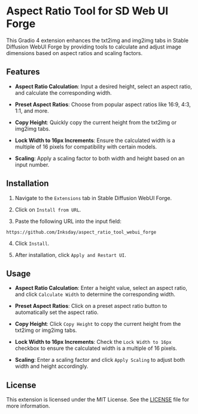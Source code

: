 # Aspect Ratio Tool for SD Web UI Forge

This Gradio 4 extension enhances the txt2img and img2img tabs in Stable Diffusion WebUI Forge by providing tools to calculate and adjust image dimensions based on aspect ratios and scaling factors.

## Features

- **Aspect Ratio Calculation**: Input a desired height, select an aspect ratio, and calculate the corresponding width.

- **Preset Aspect Ratios**: Choose from popular aspect ratios like 16:9, 4:3, 1:1, and more.

- **Copy Height**: Quickly copy the current height from the txt2img or img2img tabs.

- **Lock Width to 16px Increments**: Ensure the calculated width is a multiple of 16 pixels for compatibility with certain models.

- **Scaling**: Apply a scaling factor to both width and height based on an input number.

## Installation

1. Navigate to the `Extensions` tab in Stable Diffusion WebUI Forge.

2. Click on `Install from URL`.

3. Paste the following URL into the input field:

```plaintext
https://github.com/Inksday/aspect_ratio_tool_webui_forge
```

4. Click `Install`.

5. After installation, click `Apply and Restart UI`.

## Usage

- **Aspect Ratio Calculation**: Enter a height value, select an aspect ratio, and click `Calculate Width` to determine the corresponding width.

- **Preset Aspect Ratios**: Click on a preset aspect ratio button to automatically set the aspect ratio.

- **Copy Height**: Click `Copy Height` to copy the current height from the txt2img or img2img tabs.

- **Lock Width to 16px Increments**: Check the `Lock Width to 16px` checkbox to ensure the calculated width is a multiple of 16 pixels.

- **Scaling**: Enter a scaling factor and click `Apply Scaling` to adjust both width and height accordingly.

## License

This extension is licensed under the MIT License. See the [LICENSE](LICENSE) file for more information.
